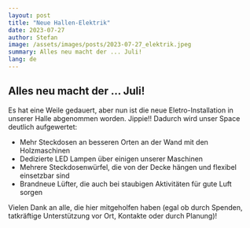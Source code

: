 ```yaml
---
layout: post
title: "Neue Hallen-Elektrik"
date: 2023-07-27
author: Stefan
image: /assets/images/posts/2023-07-27_elektrik.jpeg
summary: Alles neu macht der ... Juli!
lang: de
---
```

## Alles neu macht der ... Juli! ##

Es hat eine Weile gedauert, aber nun ist die neue Eletro-Installation in unserer Halle abgenommen worden. Jippie!! Dadurch wird unser Space deutlich aufgewertet:

- Mehr Steckdosen an besseren Orten an der Wand mit den Holzmaschinen
- Dedizierte LED Lampen über einigen unserer Maschinen
- Mehrere Steckdosenwürfel, die von der Decke hängen und flexibel einsetzbar sind
- Brandneue Lüfter, die auch bei staubigen Aktivitäten für gute Luft sorgen

Vielen Dank an alle, die hier mitgeholfen haben (egal ob durch Spenden, tatkräftige Unterstützung vor Ort, Kontakte oder durch Planung)!
